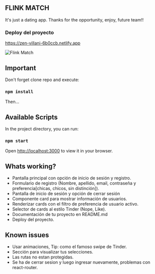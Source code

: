 ## FLINK MATCH 
 It's just a dating app. Thanks for the opportunity, enjoy, future team!!
 
### Deploy del proyecto
 
 https://zen-villani-6b0ccb.netlify.app
 
 ![Flink Match](https://i.imgur.com/53ZjjwL.png) 

 
## Important

Don't forget clone repo and execute:

### `npm install`

Then...

## Available Scripts

In the project directory, you can run:

### `npm start`

Open [http://localhost:3000](http://localhost:3000) to view it in your browser.

## Whats working?
- Pantalla principal con opción de inicio de sesión y registro. 
- Formulario de registro (Nombre, apellido, email, contraseña y preferencia[chicas, chicos, sin distinción]).
- Pantalla de inicio de sesión y opción de cerrar sesión
- Componente card para mostrar información de usuarios.
- Renderizar cards con el filtro de preferencia de usuario activo.
- Selector de cards al estilo Tinder (Nope, Like).
- Documentación de tu proyecto en README.md
- Deploy del proyecto.

## Known issues
- Usar animaciones, Tip: como el famoso swipe de Tinder.
- Sección para visualizar tus selecciones.
- Las rutas no estan protegidas.
- Se ha de cerrar sesion y luego ingresar nuevamente, problemas con react-router.
